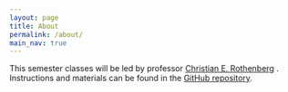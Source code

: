 ```yaml
---
layout: page
title: About
permalink: /about/
main_nav: true
---
```


<!--- [alt text]({{ site.baseurl }}/assets/profile-placeholder.gif "Profile Picture"){:.profile} --->

This semester classes will be led by professor [Christian E. Rothenberg][chris] . Instructions and materials can be found in the [GitHub repository](https://github.com/ia377-feec-unicamp).





[chris]: https://www.dca.fee.unicamp.br/~chesteve/


